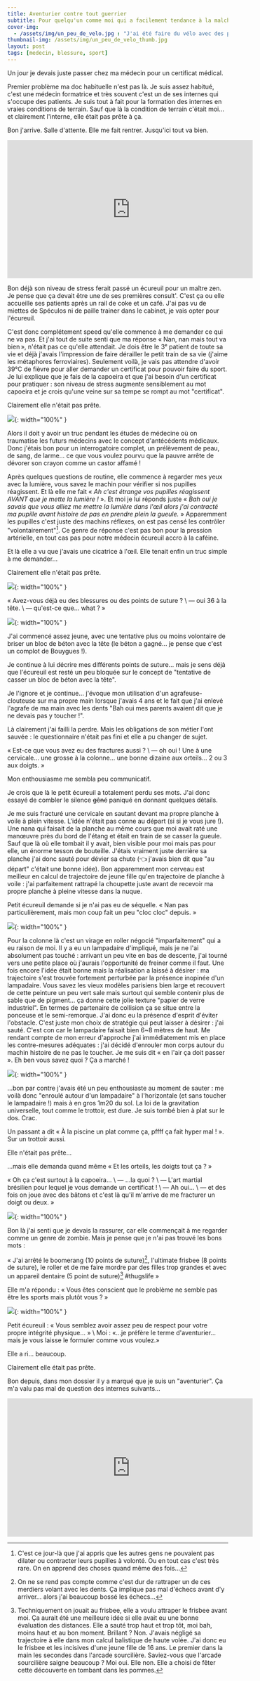 ```yaml
---
title: Aventurier contre tout guerrier
subtitle: Pour quelqu'un comme moi qui a facilement tendance à la malchance, mon cher médecin, c'est très important c'que vous faites
cover-img: 
  - /assets/img/un_peu_de_velo.jpg : "J'ai été faire du vélo avec des potes - photo by Alexander Schimmeck on unsplash"
thumbnail-img: /assets/img/un_peu_de_velo_thumb.jpg
layout: post
tags: [medecin, blessure, sport]
---
```


Un jour je devais juste passer chez ma médecin pour un certificat médical.

Premier problème ma doc habituelle n'est pas là. Je suis assez habitué, c'est une médecin formatrice et très souvent c'est un de ses internes qui s'occupe des patients. Je suis tout à fait pour la formation des internes en vraies conditions de terrain. Sauf que là la condition de terrain c'était moi… et clairement l'interne, elle était pas prête à ça.

Bon j'arrive. Salle d'attente. Elle me fait rentrer. Jusqu'ici tout va bien.

<iframe width="560" height="315" src="https://www.youtube.com/embed/AyKookhlYeA" title="YouTube video player" frameborder="0" allow="accelerometer; autoplay; clipboard-write; encrypted-media; gyroscope; picture-in-picture" allowfullscreen></iframe>

Bon déjà son niveau de stress ferait passé un écureuil pour un maître zen. Je pense que ça devait être une de ses premières consult'. C'est ça ou elle accueille ses patients après un rail de coke et un café. J'ai pas vu de miettes de Spéculos ni de paille trainer dans le cabinet, je vais opter pour l'écureuil.

C'est donc complétement speed qu'elle commence à me demander ce qui ne va pas. Et j'ai tout de suite senti que ma réponse « Nan, nan mais tout va bien », n'était pas ce qu'elle attendait. Je dois être le 3ᵉ patient de toute sa vie et déjà j'avais l'impression de faire dérailler le petit train de sa vie (j'aime les métaphores ferroviaires). Seulement voilà, je vais pas attendre d'avoir 39°C de fièvre pour aller demander un certificat pour pouvoir faire du sport. Je lui explique que je fais de la capoeira et que j'ai besoin d'un certificat pour pratiquer : son niveau de stress augmente sensiblement au mot capoeira et je crois qu'une veine sur sa tempe se rompt au mot "certificat".

Clairement elle n'était pas prête.

![](https://i.imgur.com/miezzfz.gif){: width="100%" }

Alors il doit y avoir un truc pendant les études de médecine où on traumatise les futurs médecins avec le concept d'antécédents médicaux. Donc j'étais bon pour un interrogatoire complet, un prélèvement de peau, de sang, de larme… ce que vous voulez pourvu que la pauvre arrête de dévorer son crayon comme un castor affamé !

Après quelques questions de routine, elle commence à regarder mes yeux avec la lumière, vous savez le machin pour vérifier si nos pupilles réagissent. Et là elle me fait « *Ah c'est étrange vos pupilles réagissent AVANT que je mette la lumière !* ». Et moi je lui réponds juste « *Bah oui je savais que vous alliez me mettre la lumière dans l'œil alors j'ai contracté ma pupille avant histoire de pas en prendre plein la gueule.* » Apparemment les pupilles c'est juste des machins réflexes, on est pas censé les contrôler "volontairement"[^oeil]. Ce genre de réponse c'est pas bon pour la pression artérielle, en tout cas pas pour notre médecin écureuil accro à la caféine.

Et là elle a vu que j'avais une cicatrice à l'œil. Elle tenait enfin un truc simple à me demander…

Clairement elle n'était pas prête.

![](https://c.tenor.com/Xx2zB4IKSLQAAAAC/oprah-suspicious.gif){: width="100%" }

« Avez-vous déjà eu des blessures ou des points de suture ? \\
— oui 36 à la tête. \\
— qu'est-ce que... what ? »

![](https://c.tenor.com/Kw-XzSZu8q4AAAAC/wtf-britney-spears.gif){: width="100%" }

J'ai commencé assez jeune, avec une tentative plus ou moins volontaire de briser un bloc de béton avec la tête (le béton a gagné… je pense que c'est un complot de Bouygues !).

Je continue à lui décrire mes différents points de suture… mais je sens déjà que l'écureuil est resté un peu bloquée sur le concept de "tentative de casser un bloc de béton avec la tête".

Je l'ignore et je continue… j'évoque mon utilisation d'un agrafeuse-clouteuse sur ma propre main lorsque j'avais 4 ans et le fait que j'ai enlevé l'agrafe de ma main avec les dents "Bah oui mes parents avaient dit que je ne devais pas y toucher !".

Là clairement j'ai failli la perdre. Mais les obligations de son métier l'ont sauvée : le questionnaire n'était pas fini et elle a pu changer de sujet.

« Est-ce que vous avez eu des fractures aussi ? \\
— oh oui ! Une à une cervicale… une grosse à la colonne… une bonne dizaine aux orteils… 2 ou 3 aux doigts. »

Mon enthousiasme me sembla peu communicatif.

Je crois que là le petit écureuil a totalement perdu ses mots. J'ai donc essayé de combler le silence ~~gêné~~ paniqué en donnant quelques détails.

Je me suis fracturé une cervicale en sautant devant ma propre planche à voile à plein vitesse. L'idée n'était pas conne au départ (si si je vous jure !). Une nana qui faisait de la planche au même cours que moi avait raté une manœuvre près du bord de l'étang et était en train de se casser la gueule. Sauf que là où elle tombait il y avait, bien visible pour moi mais pas pour elle, un énorme tesson de bouteille. J'étais vraiment juste derrière sa planche j'ai donc sauté pour dévier sa chute (👈 j'avais bien dit que "au départ" c'était une bonne idée). Bon apparemment mon cerveau est meilleur en calcul de trajectoire de jeune fille qu'en trajectoire de planche à voile : j'ai parfaitement rattrapé la choupette juste avant de recevoir ma propre planche à pleine vitesse dans la nuque.

Petit écureuil demande si je n'ai pas eu de séquelle. « Nan pas particulièrement, mais mon coup fait un peu "cloc cloc" depuis. »

![](https://c.tenor.com/78IzlUEem6gAAAAd/alrighty-then-ugh.gif){: width="100%" }

Pour la colonne là c'est un virage en roller négocié "imparfaitement" qui a eu raison de moi. Il y a eu un lampadaire d'impliqué, mais je ne l'ai absolument pas touché : arrivant un peu vite en bas de descente, j'ai tourné vers une petite place où j'aurais l'opportunité de freiner comme il faut. Une fois encore l'idée était bonne mais la réalisation a laissé à désirer : ma trajectoire s'est trouvée fortement perturbée par la présence inopinée d'un lampadaire. Vous savez les vieux modèles parisiens bien large et recouvert de cette peinture un peu vert sale mais surtout qui semble contenir plus de sable que de pigment… ça donne cette jolie texture "papier de verre industriel". En termes de partenaire de collision ça se situe entre la ponceuse et le semi-remorque. J'ai donc eu la présence d'esprit d'éviter l'obstacle. C'est juste mon choix de stratégie qui peut laisser à désirer : j'ai sauté. C'est con car le lampadaire faisait bien 6~8 mètres de haut. Me rendant compte de mon erreur d'approche j'ai immédiatement mis en place les contre-mesures adéquates : j'ai décidé d'enrouler mon corps autour du machin histoire de ne pas le toucher. Je me suis dit « en l'air ça doit passer ». Eh ben vous savez quoi ? Ça a marché !

![](https://c.tenor.com/j_ijiBkU2a8AAAAd/title-victory.gif){: width="100%" }

…bon par contre j'avais été un peu enthousiaste au moment de sauter : me voilà donc "enroulé autour d'un lampadaire" à l'horizontale (et sans toucher le lampadaire !) mais à en gros 1m20 du sol. La loi de la gravitation universelle, tout comme le trottoir, est dure. Je suis tombé bien à plat sur le dos. Crac.

Un passant a dit « À la piscine un plat comme ça, pffff ça fait hyper mal ! ». Sur un trottoir aussi.

Elle n'était pas prête…

…mais elle demanda quand même « Et les orteils, les doigts tout ça ? »

« Oh ça c'est surtout à la capoeira… \\
— …la quoi ? \\
— L'art martial brésilien pour lequel je vous demande un certificat ! \\
— Ah oui… \\
— et des fois on joue avec des bâtons et c'est là qu'il m'arrive de me fracturer un doigt ou deux. »

![](https://c.tenor.com/qVUdZ1fkYwMAAAAd/stick-fight-gina-rodriguez.gif){: width="100%" }

Bon là j'ai senti que je devais la rassurer, car elle commençait à me regarder comme un genre de zombie. Mais je pense que je n'ai pas trouvé les bons mots :

« J'ai arrêté le boomerang (10 points de suture)[^boomerang], l'ultimate frisbee (8 points de suture), le roller et de me faire mordre par des filles trop grandes et avec un appareil dentaire (5 point de suture)[^fille] #thugslife »

Elle m'a répondu : « Vous êtes conscient que le problème ne semble pas être les sports mais plutôt vous ? »

![](https://c.tenor.com/eaX_h3phFG0AAAAC/jim-carrey-ohcome-on.gif){: width="100%" }

Petit écureuil : « Vous semblez avoir assez peu de respect pour votre propre intégrité physique… » \\
Moi : «…je préfère le terme d'aventurier… mais je vous laisse le formuler comme vous voulez.»

Elle a ri… beaucoup.

Clairement elle était pas prête.

Bon depuis, dans mon dossier il y a marqué que je suis un "aventurier". Ça m'a valu pas mal de question des internes suivants…

<iframe width="560" height="315" src="https://www.youtube.com/embed/7c-y-LxandI" title="YouTube video player" frameborder="0" allow="accelerometer; autoplay; clipboard-write; encrypted-media; gyroscope; picture-in-picture" allowfullscreen></iframe>

[^oeil]: C'est ce jour-là que j'ai appris que les autres gens ne pouvaient pas dilater ou contracter leurs pupilles à volonté. Ou en tout cas c'est très rare. On en apprend des choses quand même des fois…
[^boomerang]: On ne se rend pas compte comme c'est dur de rattraper un de ces merdiers volant avec les dents. Ça implique pas mal d'échecs avant d'y arriver… alors j'ai beaucoup bossé les échecs…
[^fille]: Techniquement on jouait au frisbee, elle a voulu attraper le frisbee avant moi. Ça aurait été une meilleure idée si elle avait eu une bonne évaluation des distances. Elle a sauté trop haut et trop tôt, moi bah, moins haut et au bon moment. Brillant ? Non. J'avais négligé sa trajectoire à elle dans mon calcul balistique de haute volée. J'ai donc eu le frisbee et les incisives d'une jeune fille de 16 ans. Le premier dans la main les secondes dans l'arcade sourcilière. Saviez-vous que l'arcade sourcilière saigne beaucoup ? Moi oui. Elle non. Elle a choisi de fêter cette découverte en tombant dans les pommes.


